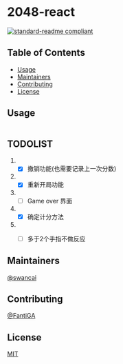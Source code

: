 # 2048-react

[![standard-readme compliant](https://img.shields.io/badge/standard--readme-OK-green.svg?style=flat-square)](https://github.com/RichardLitt/standard-readme)

## Table of Contents

- [Usage](#usage)
- [Maintainers](#maintainers)
- [Contributing](#contributing)
- [License](#license)

## Usage

```
```

## TODOLIST
1. - [x] 撤销功能(也需要记录上一次分数)
2. - [x] 重新开局功能
3. - [ ] Game over 界面
4. - [x] 确定计分方法
5. - [ ] 多于2个手指不做反应


## Maintainers

[@swancai](https://github.com/swancai)

## Contributing
[@FantiGA](https://github.com/FantiGA)

## License

[MIT](LICENSE)
